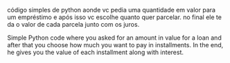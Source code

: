 código simples de python aonde vc pedia uma quantidade em valor para um empréstimo e após isso vc escolhe quanto quer parcelar. no final ele te da o valor de cada parcela junto com os juros.

Simple Python code where you asked for an amount in value for a loan and after that you choose how much you want to pay in installments. In the end, he gives you the value of each installment along with interest.


